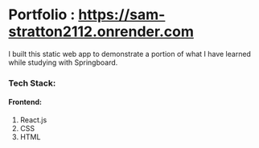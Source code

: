 # Portfolio : https://sam-stratton2112.onrender.com

I built this static web app to demonstrate  a portion of what I have learned while studying with Springboard. 

### Tech Stack: 
#### Frontend:
1. React.js
2. CSS
3. HTML